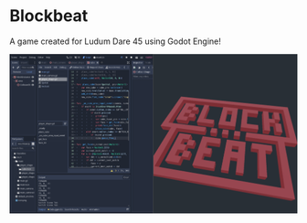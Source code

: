 # Blockbeat

A game created for Ludum Dare 45 using Godot Engine!

![blockbeat image](img/blockbeat_img1.png)